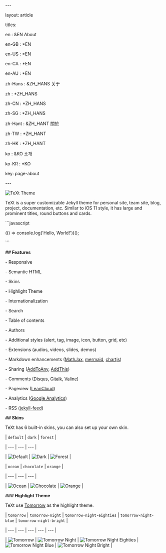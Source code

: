 \---

layout: article

titles:

  en      : &EN       About

  en-GB   : *EN

  en-US   : *EN

  en-CA   : *EN

  en-AU   : *EN

  zh-Hans : &ZH_HANS  关于

  zh      : *ZH_HANS

  zh-CN   : *ZH_HANS

  zh-SG   : *ZH_HANS

  zh-Hant : &ZH_HANT  關於

  zh-TW   : *ZH_HANT

  zh-HK   : *ZH_HANT

  ko      : &KO       소개

  ko-KR   : *KO

key: page-about

\---



![TeXt Theme](https://raw.githubusercontent.com/kitian616/jekyll-TeXt-theme/master/screenshots/TeXt-home.jpg)



TeXt is a super customizable Jekyll theme for personal site, team site, blog, project, documentation, etc. Similar to iOS 11 style, it has large and prominent titles, round buttons and cards.



\```javascript

(() => console.log('Hello, World!'))();

\```



**## Features**



\- Responsive

\- Semantic HTML

\- Skins

\- Highlight Theme

\- Internationalization

\- Search

\- Table of contents

\- Authors

\- Additional styles (alert, tag, image, icon, button, grid, etc)

\- Extensions (audios, videos, slides, demos)

\- Markdown enhancements ([MathJax](https://www.mathjax.org/), [mermaid](https://mermaidjs.github.io/), [chartjs](http://www.chartjs.org/))

\- Sharing ([AddToAny](https://www.addtoany.com/), [AddThis](https://www.addthis.com/))

\- Comments ([Disqus](https://disqus.com/), [Gitalk](https://gitalk.github.io/), [Valine](https://valine.js.org/en/))

\- Pageview ([LeanCloud](https://leancloud.cn/))

\- Analytics ([Google Analytics](https://analytics.google.com/analytics/web/))

\- RSS ([jekyll-feed](https://github.com/jekyll/jekyll-feed))



**## Skins**



TeXt has 6 built-in skins, you can also set up your own skin.



| `default` | `dark` | `forest` |

| --- |  --- | --- |

| ![Default](https://raw.githubusercontent.com/kitian616/jekyll-TeXt-theme/master/screenshots/skins_default.jpg) | ![Dark](https://raw.githubusercontent.com/kitian616/jekyll-TeXt-theme/master/screenshots/skins_dark.jpg) | ![Forest](https://raw.githubusercontent.com/kitian616/jekyll-TeXt-theme/master/screenshots/skins_forest.jpg) |



| `ocean` | `chocolate` | `orange` |

| --- |  --- | --- |

| ![Ocean](https://raw.githubusercontent.com/kitian616/jekyll-TeXt-theme/master/screenshots/skins_ocean.jpg) | ![Chocolate](https://raw.githubusercontent.com/kitian616/jekyll-TeXt-theme/master/screenshots/skins_chocolate.jpg) | ![Orange](https://raw.githubusercontent.com/kitian616/jekyll-TeXt-theme/master/screenshots/skins_orange.jpg) |



**### Highlight Theme**



TeXt use [Tomorrow](https://github.com/chriskempson/tomorrow-theme) as the highlight theme.



| `tomorrow` | `tomorrow-night` | `tomorrow-night-eighties` | `tomorrow-night-blue` | `tomorrow-night-bright` |

| --- |  --- | --- | --- |  --- |

| ![Tomorrow](https://raw.githubusercontent.com/kitian616/jekyll-TeXt-theme/master/screenshots/highlight_tomorrow.png) | ![Tomorrow Night](https://raw.githubusercontent.com/kitian616/jekyll-TeXt-theme/master/screenshots/highlight_tomorrow-night.png) | ![Tomorrow Night Eighties](https://raw.githubusercontent.com/kitian616/jekyll-TeXt-theme/master/screenshots/highlight_tomorrow-night-eighties.png) | ![Tomorrow Night Blue](https://raw.githubusercontent.com/kitian616/jekyll-TeXt-theme/master/screenshots/highlight_tomorrow-night-blue.png) | ![Tomorrow Night Bright](https://raw.githubusercontent.com/kitian616/jekyll-TeXt-theme/master/screenshots/highlight_tomorrow-night-bright.png) |